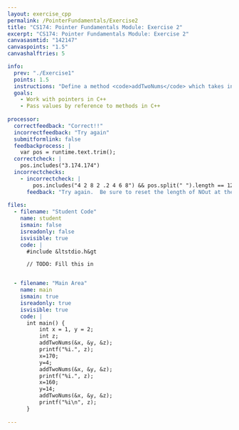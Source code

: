 ```yaml
---
layout: exercise_cpp
permalink: /PointerFundamentals/Exercise2
title: "CS174: Pointer Fundamentals Module: Exercise 2"
excerpt: "CS174: Pointer Fundamentals Module: Exercise 2"
canvasasmtid: "142147"
canvaspoints: "1.5"
canvashalftries: 5

info:
  prev: "./Exercise1"
  points: 1.5
  instructions: "Define a method <code>addTwoNums</code> which takes in three <code>int</code> variables <b>by reference</b> and stores in the third variable the sum of the first two.  In other words, your method should take in 3 int* pointers.  You'll need to dereference all of them at some point to pull this off;"
  goals:
    - Work with pointers in C++
    - Pass values by reference to methods in C++
    
processor:  
  correctfeedback: "Correct!!" 
  incorrectfeedback: "Try again"
  submitformlink: false
  feedbackprocess: | 
    var pos = runtime.text.trim();
  correctcheck: |
    pos.includes("3.174.174")
  incorrectchecks:
    - incorrectcheck: |
        pos.includes("4 2 8 2 .2 4 6 8") && pos.split(" ").length == 12
      feedback: "Try again.  Be sure to reset the length of NOut at the beginning!"
 
files:
  - filename: "Student Code"
    name: student
    ismain: false
    isreadonly: false
    isvisible: true
    code: | 
      #include &ltstdio.h&gt

      // TODO: Fill this in


  - filename: "Main Area"
    name: main
    ismain: true
    isreadonly: true
    isvisible: true
    code: | 
      int main() {
          int x = 1, y = 2;
          int z;
          addTwoNums(&x, &y, &z);
          printf("%i.", z);
          x=170;
          y=4;
          addTwoNums(&x, &y, &z);
          printf("%i.", z);
          x=160;
          y=14;
          addTwoNums(&x, &y, &z);
          printf("%i\n", z);
      }
        
---
```

